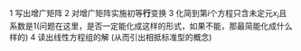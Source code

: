 1 写出增广矩阵
2 对增广矩阵实施初等**行**变换
3 化简到第$i$个方程只含未定元$x_i$且系数是1(问题在这里，是否一定能化成这样的形式，如果不能，那最简能化成什么样的)
4 读出线性方程组的解
(从而引出相抵标准型的概念)
